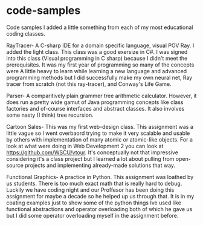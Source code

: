 # code-samples
Code samples
I added a little something from each of my most educational coding classes.

RayTracer- A C-sharp IDE for a domain specific language, visual POV Ray. I added the light class. This class was a good exersize in C#. I was signed into this class (Visual programming in C sharp) because I didn't meet the prerequisites. It was my first year of programming so many of the concepts were A little heavy to learn while learning a new language and advanced programming methods but I did successfully make my own neural net, Ray tracer from scratch (not this ray-tracer), and Conway's Life Game.

Parser- A comparitively plain grammer tree arithmetic calculator. However, it does run a pretty wide gamut of Java programming concepts like class factories and of-course interfaces and abstract classes. It also involves some nasty (I think) tree recursion.

Cartoon Sales- This was my first web-design class. This assignment was a little vague so I went overbaord trying to make it very scalable and usable by others with implementation of many atomic or atomic-like objects. For a look at what were doing in Web Development 2 you can look at https://github.com/WSCU/vtour. It's conceptually not that impressive considering it's a class project but I learned a lot about pulling from open-source projects and implementing already-made solutions that way.

Functional Graphics- A practice in Python. This assignment was loathed by us students. There is too much exact math that is really hard to debug. Luckily we have coding night and our Proffesor has been doing this assignment for maybe a decade so he helped up us through that. It is in my coating examples just to show some of the python things Ive used like functional abstractions and operator overloading both of which he gave us but I did some operator overloading myself in the assignment before.


